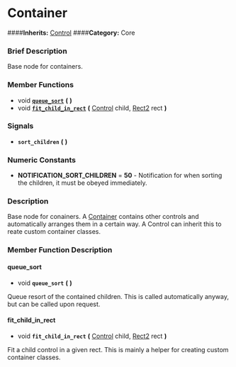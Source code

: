 #  Container  
####**Inherits:** [Control](class_control)
####**Category:** Core

###  Brief Description  
Base node for containers.

###  Member Functions 
  * void  **[`queue_sort`](#queue_sort)**  **(** **)**
  * void  **[`fit_child_in_rect`](#fit_child_in_rect)**  **(** [Control](class_control) child, [Rect2](class_rect2) rect  **)**

###  Signals  
  *  **`sort_children`**  **(** **)**

###  Numeric Constants  
  * **NOTIFICATION_SORT_CHILDREN** = **50** - Notification for when sorting the children, it must be obeyed immediately.

###  Description  
Base node for conainers. A [Container](class_container) contains other controls and automatically arranges them in a certain way.
	A Control can inherit this to reate custom container classes.

###  Member Function Description  

#### <a name="queue_sort">queue_sort</a>
  * void  **`queue_sort`**  **(** **)**

Queue resort of the contained children. This is called automatically anyway, but can be called upon request.

#### <a name="fit_child_in_rect">fit_child_in_rect</a>
  * void  **`fit_child_in_rect`**  **(** [Control](class_control) child, [Rect2](class_rect2) rect  **)**

Fit a child control in a given rect. This is mainly a helper for creating custom container classes.
